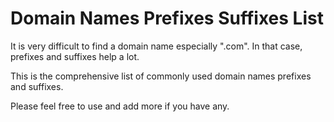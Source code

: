 # Domain Names Prefixes Suffixes List
It is very difficult to find a domain name especially ".com". In that case, prefixes and suffixes help a lot. 

This is the comprehensive list of commonly used domain names prefixes and suffixes. 

Please feel free to use and add more if you have any.
